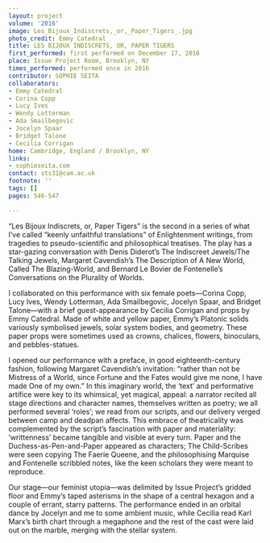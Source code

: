 ```yaml
---
layout: project
volume: '2016'
image: Les_Bijoux_Indiscrets,_or,_Paper_Tigers_.jpg
photo_credit: Emmy Catedral
title: LES BIJOUX INDISCRETS, OR, PAPER TIGERS
first_performed: first performed on December 17, 2016
place: Issue Project Room, Brooklyn, NY
times_performed: performed once in 2016
contributor: SOPHIE SEITA
collaborators:
- Emmy Catedral
- Corina Copp
- Lucy Ives
- Wendy Lotterman
- Ada Smailbegovic
- Jocelyn Spaar
- Bridget Talone
- Cecilia Corrigan
home: Cambridge, England / Brooklyn, NY
links:
- sophieseita.com
contact: sts31@cam.ac.uk
footnote: ''
tags: []
pages: 546-547

---
```


“Les Bijoux Indiscrets, or, Paper Tigers” is the second in a series of what I’ve called “keenly unfaithful translations” of Enlightenment writings, from tragedies to pseudo-scientific and philosophical treatises. The play has a star-gazing conversation with Denis Diderot’s The Indiscreet Jewels/The Talking Jewels, Margaret Cavendish’s The Description of A New World, Called The Blazing-World, and Bernard Le Bovier de Fontenelle’s Conversations on the Plurality of Worlds.

I collaborated on this performance with six female poets—Corina Copp, Lucy Ives, Wendy Lotterman, Ada Smailbegovic, Jocelyn Spaar, and Bridget Talone—with a brief guest-appearance by Cecilia Corrigan and props by Emmy Catedral. Made of white and yellow paper, Emmy’s Platonic solids variously symbolised jewels, solar system bodies, and geometry. These paper props were sometimes used as crowns, chalices, flowers, binoculars, and pebbles-statues.

I opened our performance with a preface, in good eighteenth-century fashion, following Margaret Cavendish’s invitation: “rather than not be Mistress of a World, since Fortune and the Fates would give me none, I have made One of my own.” In this imaginary world, the ‘text’ and performative artifice were key to its whimsical, yet magical, appeal: a narrator recited all stage directions and character names, themselves written as poetry; we all performed several ‘roles’; we read from our scripts, and our delivery verged between camp and deadpan affects. This embrace of theatricality was complemented by the script’s fascination with paper and materiality: ‘writtenness’ became tangible and visible at every turn. Paper and the Duchess-as-Pen-and-Paper appeared as characters; The Child-Scribes were seen copying The Faerie Queene, and the philosophising Marquise and Fontenelle scribbled notes, like the keen scholars they were meant to reproduce.

Our stage—our feminist utopia—was delimited by Issue Project’s gridded floor and Emmy’s taped asterisms in the shape of a central hexagon and a couple of errant, starry patterns. The performance ended in an orbital dance by Jocelyn and me to some ambient music, while Cecilia read Karl Marx’s birth chart through a megaphone and the rest of the cast were laid out on the marble, merging with the stellar system.

